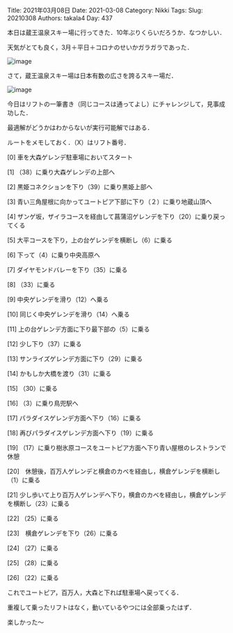 ﻿Title: 2021年03月08日
Date: 2021-03-08
Category: Nikki
Tags: 
Slug: 20210308
Authors: takala4
Day: 437



本日は蔵王温泉スキー場に行ってきた．10年ぶりくらいだろうか．なつかしい．


天気がとても良く，3月＋平日＋コロナのせいかガラガラであった．


![image](https://i.imgur.com/mdnV7gK.jpg)




さて，蔵王温泉スキー場は日本有数の広さを誇るスキー場だ．



![image](https://i.imgur.com/xv7IGnG.jpg)



今日はリフトの一筆書き（同じコースは通ってよし）にチャレンジして，見事成功した．



最適解がどうかはわからないが実行可能解ではある．



ルートをメモしておく．（X）はリフト番号．


[0] 車を大森ゲレンデ駐車場においてスタート

[1] （38）に乗り大森ゲレンデの上部へ

[2] 黒姫コネクションを下り（39）に乗り黒姫上部へ

[3] 青い三角屋根に向かってユートピア下部に下り（２）に乗り地蔵山頂へ

[4] ザンゲ坂，ザイラコースを経由して菖蒲沼ゲレンデを下り（20）に乗り戻ってくる

[5] 大平コースを下り，上の台ゲレンデを横断し（6）に乗る

[6] 下って（4）に乗り中央高原へ

[7] ダイヤモンドバレーを下り（35）に乗る

[8] （33）に乗る

[9] 中央ゲレンデを滑り（12）へ乗る

[10] 同じく中央ゲレンデを滑り（14）へ乗る

[11] 上の台ゲレンデ方面に下り最下部の（5）に乗る

[12] 少し下り（37）に乗る

[13] サンライズゲレンデ方面に下り（29）に乗る

[14] かもしか大橋を渡り（31）に乗る

[15] （30）に乗る

[16] （3）に乗り鳥兜駅へ

[17] パラダイスゲレンデ方面へ下り（16）に乗る

[18] 再びパラダイスゲレンデ方面へ下り（19）に乗る

[19] （17）に乗り樹氷原コースをユートピア方面へ下り青い屋根のレストランで休憩

[20]　休憩後，百万人ゲレンデと横倉のカベを経由し，横倉ゲレンデを横断し（1）に乗る

[21] 少し歩いて上り百万人ゲレンデへ下り，横倉のカベを経由し，横倉ゲレンデを横断し（23）に乗る

[22] （25）に乗る

[23]　横倉ゲレンデを下り（26）に乗る

[24] （27）に乗る

[25] （28）に乗る

[26] （22）に乗る


これでユートピア，百万人，大森と下れば駐車場へ戻ってくる．


重複して乗ったリフトはなく，動いているやつには全部乗ったはず．


楽しかった～
